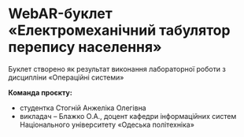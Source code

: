 # WebAR-буклет «Електромеханічний табулятор перепису населення»
Буклет створено як результат виконання лабораторної роботи з дисципліни «Операційні системи» 

**Команда проєкту:**
- студентка Стогній Анжеліка Олегівна
- викладач – Блажко О.А., доцент кафедри інформаційних систем Національного університету «Одеська політехніка» 


